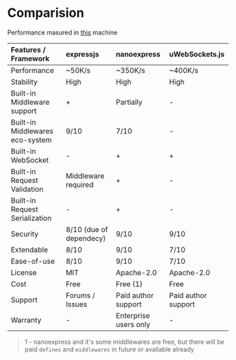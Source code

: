 # Comparision

Performance masured in [this](https://github.com/nanoexpress/nanoexpress-vps-bench#machine) machine

| Features / Framework  | expressjs | nanoexpress | uWebSockets.js |
| :--- | :--- | :--- | :--- |
| Performance | ~50K/s | ~350K/s | ~400K/s |
| Stability | High | High | High |
| Built-in Middleware support | + | Partially | - |
| Built-in Middlewares eco-system | 9/10 | 7/10 | - |
| Built-in WebSocket | - | + | + |
| Built-in Request Validation | Middleware required | + | - |
| Built-in Request Serialization | - | + | - |
| Security | 8/10 \(due of dependecy\) | 9/10 | 9/10 |
| Extendable | 8/10 | 9/10 | 7/10 |
| Ease-of-use | 8/10 | 9/10 | 7/10 |
| License | MIT | Apache-2.0 | Apache-2.0 |
| Cost | Free | Free \(1\) | Free |
| Support | Forums / Issues | Paid author support  | Paid author support |
| Warranty | - | Enterprise users only | - |

> 1 - nanoexpress and it's some middlewares are free, but there will be paid `defines` and `middlewares` in future or available already

